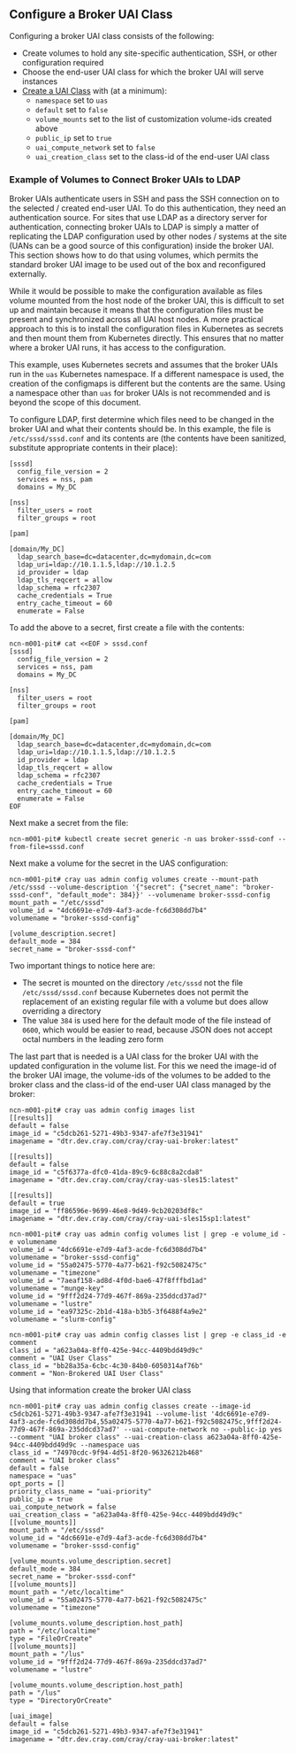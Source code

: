 
## Configure a Broker UAI Class

Configuring a broker UAI class consists of the following:

* Create volumes to hold any site-specific authentication, SSH, or other configuration required
* Choose the end-user UAI class for which the broker UAI will serve instances
* [Create a UAI Class](Create_a_UAI_Class.md) with (at a minimum):
  * `namespace` set to `uas`
  * `default` set to `false`
  * `volume_mounts` set to the list of customization volume-ids created above
  * `public_ip` set to `true`
  * `uai_compute_network` set to `false`
  * `uai_creation_class` set to the class-id of the end-user UAI class


### Example of Volumes to Connect Broker UAIs to LDAP

Broker UAIs authenticate users in SSH and pass the SSH connection on to the selected / created end-user UAI. To do this authentication, they need an authentication source. For sites that use LDAP as a directory server for authentication, connecting broker UAIs to LDAP is simply a matter of replicating the LDAP configuration used by other nodes / systems at the site (UANs can be a good source of this configuration) inside the broker UAI. This section shows how to do that using volumes, which permits the standard broker UAI image to be used out of the box and reconfigured externally.

While it would be possible to make the configuration available as files volume mounted from the host node of the broker UAI, this is difficult to set up and maintain because it means that the configuration files must be present and synchronized across all UAI host nodes. A more practical approach to this is to install the configuration files in Kubernetes as secrets and then mount them from Kubernetes directly. This ensures that no matter where a broker UAI runs, it has access to the configuration.

This example, uses Kubernetes secrets and assumes that the broker UAIs run in the `uas` Kubernetes namespace. If a different namespace is used, the creation of the configmaps is different but the contents are the same. Using a namespace other than `uas` for broker UAIs is not recommended and is beyond the scope of this document.

To configure LDAP, first determine which files need to be changed in the broker UAI and what their contents should be. In this example, the file is `/etc/sssd/sssd.conf` and its contents are (the contents have been sanitized, substitute appropriate contents in their place):

```
[sssd]
  config_file_version = 2
  services = nss, pam
  domains = My_DC 

[nss]
  filter_users = root
  filter_groups = root

[pam]

[domain/My_DC]
  ldap_search_base=dc=datacenter,dc=mydomain,dc=com
  ldap_uri=ldap://10.1.1.5,ldap://10.1.2.5
  id_provider = ldap
  ldap_tls_reqcert = allow
  ldap_schema = rfc2307
  cache_credentials = True
  entry_cache_timeout = 60 
  enumerate = False 
```

To add the above to a secret, first create a file with the contents:

```
ncn-m001-pit# cat <<EOF > sssd.conf
[sssd]
  config_file_version = 2
  services = nss, pam
  domains = My_DC

[nss]
  filter_users = root
  filter_groups = root

[pam]

[domain/My_DC]
  ldap_search_base=dc=datacenter,dc=mydomain,dc=com
  ldap_uri=ldap://10.1.1.5,ldap://10.1.2.5
  id_provider = ldap
  ldap_tls_reqcert = allow
  ldap_schema = rfc2307
  cache_credentials = True
  entry_cache_timeout = 60
  enumerate = False
EOF
```

Next make a secret from the file:

```
ncn-m001-pit# kubectl create secret generic -n uas broker-sssd-conf --from-file=sssd.conf
```

Next make a volume for the secret in the UAS configuration:

```
ncn-m001-pit# cray uas admin config volumes create --mount-path /etc/sssd --volume-description '{"secret": {"secret_name": "broker-sssd-conf", "default_mode": 384}}' --volumename broker-sssd-config 
mount_path = "/etc/sssd"
volume_id = "4dc6691e-e7d9-4af3-acde-fc6d308dd7b4"
volumename = "broker-sssd-config"

[volume_description.secret]
default_mode = 384
secret_name = "broker-sssd-conf"
```

Two important things to notice here are:

* The secret is mounted on the directory `/etc/sssd` not the file `/etc/sssd/sssd.conf` because Kubernetes does not permit the replacement of an existing regular file with a volume but does allow overriding a directory
* The value `384` is used here for the default mode of the file instead of `0600`, which would be easier to read, because JSON does not accept octal numbers in the leading zero form

The last part that is needed is a UAI class for the broker UAI with the updated configuration in the volume list. For this we need the image-id of the broker UAI image, the volume-ids of the volumes to be added to the broker class and the class-id of the end-user UAI class managed by the broker:

```
ncn-m001-pit# cray uas admin config images list
[[results]]
default = false
image_id = "c5dcb261-5271-49b3-9347-afe7f3e31941"
imagename = "dtr.dev.cray.com/cray/cray-uai-broker:latest"

[[results]]
default = false
image_id = "c5f6377a-dfc0-41da-89c9-6c88c8a2cda8"
imagename = "dtr.dev.cray.com/cray/cray-uas-sles15:latest"

[[results]]
default = true
image_id = "ff86596e-9699-46e8-9d49-9cb20203df8c"
imagename = "dtr.dev.cray.com/cray/cray-uai-sles15sp1:latest"

ncn-m001-pit# cray uas admin config volumes list | grep -e volume_id -e volumename
volume_id = "4dc6691e-e7d9-4af3-acde-fc6d308dd7b4"
volumename = "broker-sssd-config"
volume_id = "55a02475-5770-4a77-b621-f92c5082475c"
volumename = "timezone"
volume_id = "7aeaf158-ad8d-4f0d-bae6-47f8fffbd1ad"
volumename = "munge-key"
volume_id = "9fff2d24-77d9-467f-869a-235ddcd37ad7"
volumename = "lustre"
volume_id = "ea97325c-2b1d-418a-b3b5-3f6488f4a9e2"
volumename = "slurm-config"

ncn-m001-pit# cray uas admin config classes list | grep -e class_id -e comment
class_id = "a623a04a-8ff0-425e-94cc-4409bdd49d9c"
comment = "UAI User Class"
class_id = "bb28a35a-6cbc-4c30-84b0-6050314af76b"
comment = "Non-Brokered UAI User Class"
```

Using that information create the broker UAI class

```
ncn-m001-pit# cray uas admin config classes create --image-id c5dcb261-5271-49b3-9347-afe7f3e31941 --volume-list '4dc6691e-e7d9-4af3-acde-fc6d308dd7b4,55a02475-5770-4a77-b621-f92c5082475c,9fff2d24-77d9-467f-869a-235ddcd37ad7' --uai-compute-network no --public-ip yes --comment "UAI broker class" --uai-creation-class a623a04a-8ff0-425e-94cc-4409bdd49d9c --namespace uas
class_id = "74970cdc-9f94-4d51-8f20-96326212b468"
comment = "UAI broker class"
default = false
namespace = "uas"
opt_ports = []
priority_class_name = "uai-priority"
public_ip = true
uai_compute_network = false
uai_creation_class = "a623a04a-8ff0-425e-94cc-4409bdd49d9c"
[[volume_mounts]]
mount_path = "/etc/sssd"
volume_id = "4dc6691e-e7d9-4af3-acde-fc6d308dd7b4"
volumename = "broker-sssd-config"

[volume_mounts.volume_description.secret]
default_mode = 384
secret_name = "broker-sssd-conf"
[[volume_mounts]]
mount_path = "/etc/localtime"
volume_id = "55a02475-5770-4a77-b621-f92c5082475c"
volumename = "timezone"

[volume_mounts.volume_description.host_path]
path = "/etc/localtime"
type = "FileOrCreate"
[[volume_mounts]]
mount_path = "/lus"
volume_id = "9fff2d24-77d9-467f-869a-235ddcd37ad7"
volumename = "lustre"

[volume_mounts.volume_description.host_path]
path = "/lus"
type = "DirectoryOrCreate"

[uai_image]
default = false
image_id = "c5dcb261-5271-49b3-9347-afe7f3e31941"
imagename = "dtr.dev.cray.com/cray/cray-uai-broker:latest"
```


